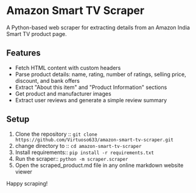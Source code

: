 # Amazon Smart TV Scraper

A Python-based web scraper for extracting details from an Amazon India Smart TV product page.

## Features

- Fetch HTML content with custom headers
- Parse product details: name, rating, number of ratings, selling price, discount, and bank offers
- Extract "About this item" and "Product Information" sections
- Get product and manufacturer images
- Extract user reviews and generate a simple review summary

## Setup

1. Clone the repository :: `git clone https://github.com/Virtuoso633/amazon-smart-tv-scraper.git`
2. change directory to :: `cd amazon-smart-tv-scraper`
3. Install requirements::  `pip install -r requirements.txt`
4. Run the scraper:: `python -m scraper.scraper`
5. Open the scraped_product.md file in any online markdown website viewer


Happy scraping!
